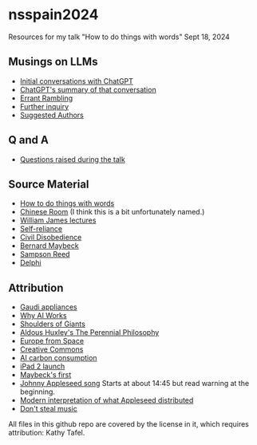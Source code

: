 # nsspain2024
Resources for my talk "How to do things with words" Sept 18, 2024


## Musings on LLMs 
- [Initial conversations with ChatGPT](conversation.md)
- [ChatGPT's summary of that conversation](summary_by_chatGPT.md)
- [Errant Rambling](errant_rambling.md)
- [Further inquiry](further_inquiry.md)
- [Suggested Authors](suggested_authors.md)

## Q and A
- [Questions raised during the talk](QandA.md)

## Source Material
- [How to do things with words](https://www.hup.harvard.edu/books/9780674411524)
- [Chinese Room](https://en.wikipedia.org/wiki/Chinese_room) (I think this is a bit unfortunately named.)
- [William James lectures](https://en.wikipedia.org/wiki/William_James_Lectures)
- [Self-reliance](https://en.wikisource.org/wiki/Essays:_First_Series/Self-Reliance)
- [Civil Disobedience](https://archive.org/details/civil-disobedience/mode/2up)
- [Bernard Maybeck](https://www.americanheritage.com/bernard-maybeck)
- [Sampson Reed](https://archive.org/details/observationsongr00reediala/mode/2up)
- [Delphi](https://en.wikipedia.org/wiki/Delphi)

## Attribution
- [Gaudi appliances](https://www.designboom.com/design/artificial-intelligence-vibrant-household-appliances-gaudi-marcus-byrne-12-11-2022/0)
- [Why AI Works](https://www.youtube.com/watch?v=QwtyIDmhxh4)
- [Shoulders of Giants](https://en.wikipedia.org/wiki/Standing_on_the_shoulders_of_giants#/media/File:Orion_aveugle_cherchant_le_soleil.jpg)
- [Aldous Huxley's The Perennial Philosophy](https://en.wikipedia.org/wiki/Perennial_philosophy)
- [Europe from Space](https://commons.wikimedia.org/wiki/File:Europe_From_Space_%2825965325795%29.png)
- [Creative Commons](https://creativecommons.org/licenses/by-nc-sa/4.0/)
- [AI carbon consumption](https://www.technologyreview.com/2019/06/06/239031/training-a-single-ai-model-can-emit-as-much-carbon-as-five-cars-in-their-lifetimes/)
- [iPad 2 launch](https://www.youtube.com/watch?v=AZeOhnTuq2I)
- [Maybeck's first](https://trgtalk.wordpress.com/2014/10/13/still-teaching-its-lessons/)
- [Johnny Appleseed song](https://www.disneyplus.com/browse/entity-c345991d-d605-4009-81aa-2a6606000e31) Starts at about 14:45 but read warning at the beginning.
- [Modern interpretation of what Appleseed distributed](https://swedenborg.com/wp-content/uploads/2015/08/OD_Usefulness.pdf)
- [Don't steal music](https://www.flickr.com/photos/dmolsen/227547892)

All files in this github repo are covered by the license in it, which requires attribution: Kathy Tafel.